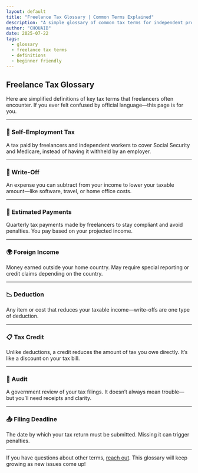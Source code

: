 ```yaml
---
layout: default
title: "Freelance Tax Glossary | Common Terms Explained"
description: "A simple glossary of common tax terms for independent professionals. Understand concepts like write-offs, estimated payments, and self-employment tax."
author: "CHOUAIB"
date: 2025-07-22
tags:
  - glossary
  - freelance tax terms
  - definitions
  - beginner friendly
---
```


## Freelance Tax Glossary

Here are simplified definitions of key tax terms that freelancers often encounter. If you ever felt confused by official language—this page is for you.

---

### 💼 Self-Employment Tax

A tax paid by freelancers and independent workers to cover Social Security and Medicare, instead of having it withheld by an employer.

---

### 🧾 Write-Off

An expense you can subtract from your income to lower your taxable amount—like software, travel, or home office costs.

---

### 📅 Estimated Payments

Quarterly tax payments made by freelancers to stay compliant and avoid penalties. You pay based on your projected income.

---

### 🌍 Foreign Income

Money earned outside your home country. May require special reporting or credit claims depending on the country.

---

### 📉 Deduction

Any item or cost that reduces your taxable income—write-offs are one type of deduction.

---

### 📋 Tax Credit

Unlike deductions, a credit reduces the amount of tax you owe directly. It’s like a discount on your tax bill.

---

### 🔎 Audit

A government review of your tax filings. It doesn’t always mean trouble—but you’ll need receipts and clarity.

---

### 📤 Filing Deadline

The date by which your tax return must be submitted. Missing it can trigger penalties.

---

If you have questions about other terms, [reach out](mailto:zchouaib94@gmail.com). This glossary will keep growing as new issues come up!
